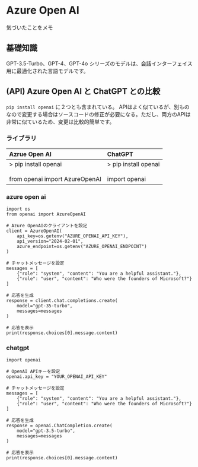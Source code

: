 # Azure Open AI
気づいたことをメモ

## 基礎知識
GPT-3.5-Turbo、GPT-4、GPT-4o シリーズのモデルは、会話インターフェイス用に最適化された言語モデルです。

## (API) Azure Open AI と ChatGPT との比較
`pip install openai`  に２つとも含まれている。
APIはよく似ているが、別ものなので変更する場合はソースコードの修正が必要になる。ただし、両方のAPIは非常に似ているため、変更は比較的簡単です。

### ライブラリ

| Azrue Open AI | ChatGPT |
| :--- | :--- |
|> pip install openai<br><br>from openai import AzureOpenAI|> pip install openai<br><br>import openai|

### azure open ai
```
import os
from openai import AzureOpenAI

# Azure OpenAIのクライアントを設定
client = AzureOpenAI(
    api_key=os.getenv("AZURE_OPENAI_API_KEY"),
    api_version="2024-02-01",
    azure_endpoint=os.getenv("AZURE_OPENAI_ENDPOINT")
)

# チャットメッセージを設定
messages = [
    {"role": "system", "content": "You are a helpful assistant."},
    {"role": "user", "content": "Who were the founders of Microsoft?"}
]

# 応答を生成
response = client.chat.completions.create(
    model="gpt-35-turbo",
    messages=messages
)

# 応答を表示
print(response.choices[0].message.content)
```

### chatgpt 
```
import openai

# OpenAI APIキーを設定
openai.api_key = "YOUR_OPENAI_API_KEY"

# チャットメッセージを設定
messages = [
    {"role": "system", "content": "You are a helpful assistant."},
    {"role": "user", "content": "Who were the founders of Microsoft?"}
]

# 応答を生成
response = openai.ChatCompletion.create(
    model="gpt-3.5-turbo",
    messages=messages
)

# 応答を表示
print(response.choices[0].message.content)

```


